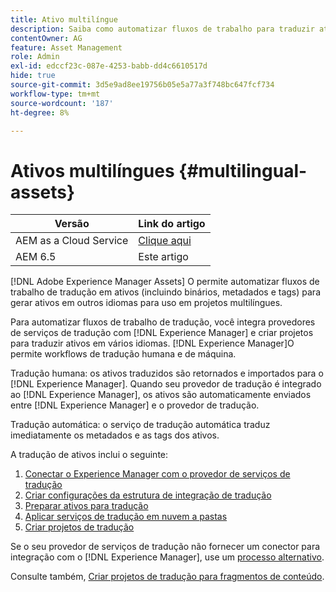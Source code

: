 ```yaml
---
title: Ativo multilíngue
description: Saiba como automatizar fluxos de trabalho para traduzir ativos, incluindo binários, metadados e tags em vários idiomas.
contentOwner: AG
feature: Asset Management
role: Admin
exl-id: edccf23c-087e-4253-babb-dd4c6610517d
hide: true
source-git-commit: 3d5e9ad8ee19756b05e5a77a3f748bc647fcf734
workflow-type: tm+mt
source-wordcount: '187'
ht-degree: 8%

---
```


# Ativos multilíngues {#multilingual-assets}

| Versão | Link do artigo |
| -------- | ---------------------------- |
| AEM as a Cloud Service | [Clique aqui](https://experienceleague.adobe.com/docs/experience-manager-cloud-service/content/assets/admin/translate-assets.html?lang=en) |
| AEM 6.5 | Este artigo |

[!DNL Adobe Experience Manager Assets] O permite automatizar fluxos de trabalho de tradução em ativos (incluindo binários, metadados e tags) para gerar ativos em outros idiomas para uso em projetos multilíngues.

Para automatizar fluxos de trabalho de tradução, você integra provedores de serviços de tradução com [!DNL Experience Manager] e criar projetos para traduzir ativos em vários idiomas. [!DNL Experience Manager]O permite workflows de tradução humana e de máquina.

Tradução humana: os ativos traduzidos são retornados e importados para o [!DNL Experience Manager]. Quando seu provedor de tradução é integrado ao [!DNL Experience Manager], os ativos são automaticamente enviados entre [!DNL Experience Manager] e o provedor de tradução.

Tradução automática: o serviço de tradução automática traduz imediatamente os metadados e as tags dos ativos.

A tradução de ativos inclui o seguinte:

1. [Conectar o Experience Manager com o provedor de serviços de tradução](/help/sites-administering/tc-tic.md#connecting-to-a-translation-service-provider)
1. [Criar configurações da estrutura de integração de tradução](/help/sites-administering/tc-tic.md)
1. [Preparar ativos para tradução](preparing-assets-for-translation.md)
1. [Aplicar serviços de tradução em nuvem a pastas](transition-cloud-services.md)
1. [Criar projetos de tradução](translation-projects.md)

Se o seu provedor de serviços de tradução não fornecer um conector para integração com o [!DNL Experience Manager], use um [processo alternativo](/help/sites-administering/tc-manage.md#exporting-a-translation-job).

Consulte também, [Criar projetos de tradução para fragmentos de conteúdo](creating-translation-projects-for-content-fragments.md).
